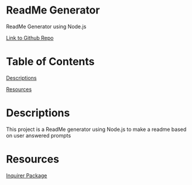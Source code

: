 # ReadMe Generator

ReadMe Generator using Node.js

[Link to Github Repo](https://github.com/MasonMarc/ReadMe-Gen)

# Table of Contents

[Descriptions](#descriptions)

[Resources](#resources)

# Descriptions

This project is a ReadMe generator using Node.js to make a readme based on user answered prompts

# Resources

[Inquirer Package](https://www.npmjs.com/package/inquirer)
